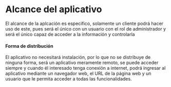 # Alcance del aplicativo
El alcance de la aplcación es especifico, solamente un cliente podrá hacer uso de este, pues será el único con un usuario con el rol de administrador y será el único capaz de acceder a la información y controlarla

#### Forma de distribución
El aplicativo no necesitará instalación, por lo que no se distribuye de ninguna forma, será un aplicativo meramente remoto, se puede acceder siempre y cuando él interesado tenga conexión a internet, podrá ingresar al aplicativo mediante un navegador web, el URL de la página web y un usuario que le permita acceder a todas las funcionalidades.